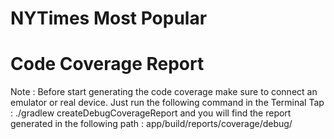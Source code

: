 # NYTimes Most Popular

# Code Coverage Report
Note : Before start generating the code coverage make sure to connect an emulator or real device.
Just run the following command in the Terminal Tap : ./gradlew createDebugCoverageReport
and you will find the report generated in the following path : app/build/reports/coverage/debug/
